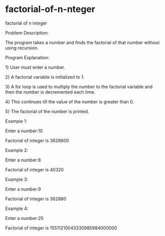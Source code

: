 # factorial-of-n-nteger
factorial of n integer

Problem Description:

The program takes a number and finds the factorial of that number without using recursion.

Program Explanation:

1} User must enter a number.

2} A factorial variable is initialized to 1.

3} A for loop is used to multiply the number to the factorial variable and then the number is decremented each time.

4} This continues till the value of the number is greater than 0.

5} The factorial of the number is printed.

Example 1:

Enter a number:10

Factorial of integer is 3628800

Example 2:

Enter a number:8

Factorial of integer is 40320

Example 3:

Enter a number:9

Factorial of integer is 362880

Example 4:

Enter a number:25

Factorial of integer is 15511210043330985984000000
